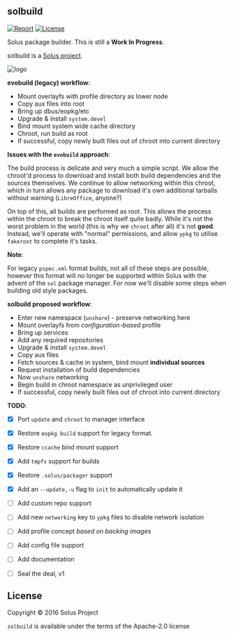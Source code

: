 solbuild
--------

[![Report](https://goreportcard.com/badge/github.com/solus-project/solbuild)](https://goreportcard.com/report/github.com/solus-project/solbuild) [![License](https://img.shields.io/badge/License-Apache%202.0-blue.svg)](https://opensource.org/licenses/Apache-2.0)

Solus package builder. This is still a **Work In Progress**.

solbuild is a [Solus project](https://solus-project.com/).

![logo](https://build.solus-project.com/logo.png)

**evobuild (legacy) workflow**:

 - Mount overlayfs with profile directory as lower node
 - Copy aux files into root
 - Bring up dbus/eopkg/etc
 - Upgrade & install `system.devel`
 - Bind mount system wide cache directory
 - Chroot, run build as root
 - If successful, copy newly built files out of chroot into current directory

**Issues with the `evobuild` approach**:

The build process is delicate and very much a simple script. We allow the chroot'd
process to download and install both build dependencies and the sources themselves.
We continue to allow networking within this chroot, which in turn allows any package
to download it's own additional tarballs without warning (`LibreOffice`, anyone?)

On top of this, all builds are performed as root. This allows the process within
the chroot to break the chroot itself quite badly. While it's not the worst problem
in the world (this is why we `chroot` after all) it's not **good**. Instead, we'll
operate with "normal" permissions, and allow `ypkg` to utilise `fakeroot` to complete
it's tasks.

**Note**:

For legacy `pspec.xml` format builds, not all of these steps are possible, however
this format will no longer be supported within Solus with the advent of the `sol`
package manager. For now we'll disable some steps when building old style packages.

**solbuild proposed workflow**:

 - Enter new namespace (`unshare`) - preserve networking here
 - Mount overlayfs from *configuration-based* profile
 - Bring up services
 - Add any required repositories
 - Upgrade & install `system.devel`
 - Copy aux files
 - Fetch sources & cache in system, bind mount **individual sources**
 - Request installation of build dependencies
 - Now `unshare` networking
 - Begin build in chroot namespace as unprivileged user
 - If successful, copy newly built files out of chroot into current directory

**TODO**:

 - [x] Port `update` and `chroot` to manager interface
 - [x] Restore `eopkg build` support for legacy format.
 - [x] Restore `ccache` bind mount support
 - [x] Add `tmpfs` support for builds
 - [x] Restore `.solus/packager` support
 - [x] Add an `--update,-u` flag to `init` to automatically update it
 - [ ] Add custom repo support
 - [ ] Add new `networking` key to `ypkg` files to disable network isolation
 - [ ] Add profile concept *based on backing images*
 - [ ] Add config file support
 - [ ] Add documentation
 - [ ] Seal the deal, v1


License
-------

Copyright © 2016 Solus Project

`solbuild` is available under the terms of the Apache-2.0 license
